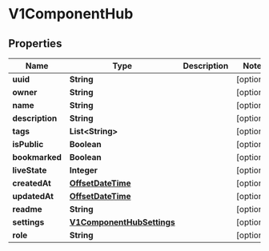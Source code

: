 

# V1ComponentHub

## Properties

Name | Type | Description | Notes
------------ | ------------- | ------------- | -------------
**uuid** | **String** |  |  [optional]
**owner** | **String** |  |  [optional]
**name** | **String** |  |  [optional]
**description** | **String** |  |  [optional]
**tags** | **List&lt;String&gt;** |  |  [optional]
**isPublic** | **Boolean** |  |  [optional]
**bookmarked** | **Boolean** |  |  [optional]
**liveState** | **Integer** |  |  [optional]
**createdAt** | [**OffsetDateTime**](OffsetDateTime.md) |  |  [optional]
**updatedAt** | [**OffsetDateTime**](OffsetDateTime.md) |  |  [optional]
**readme** | **String** |  |  [optional]
**settings** | [**V1ComponentHubSettings**](V1ComponentHubSettings.md) |  |  [optional]
**role** | **String** |  |  [optional]



